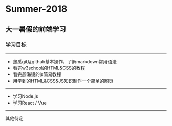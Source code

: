 # Summer-2018 #
大一暑假的前端学习
---
### 学习目标
---
* 熟悉git及github基本操作，了解markdown常用语法
* 看完w3school的HTML&CSS的教程
* 看完颜海镜的js简易教程
* 用学到的HTML&CSS&JS知识制作一个简单的网页
---
* 学习Node.js
* 学习React / Vue
---
其他待定

